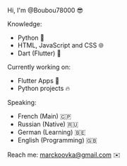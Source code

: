 Hi, I'm @Boubou78000 😎

Knowledge:
 - Python 🐍
 - HTML, JavaScript and CSS 🌐
 - Dart (Flutter) 🔆

Currently working on:
 - Flutter Apps 📱
 - Python projects 🔥

Speaking:
 - French (Main) 🇨🇵
 - Russian (Native) 🇷🇺
 - German (Learning) 🇧🇪
 - English (Programming) 🇬🇧

Reach me: marckoovka@gmail.com ✉️